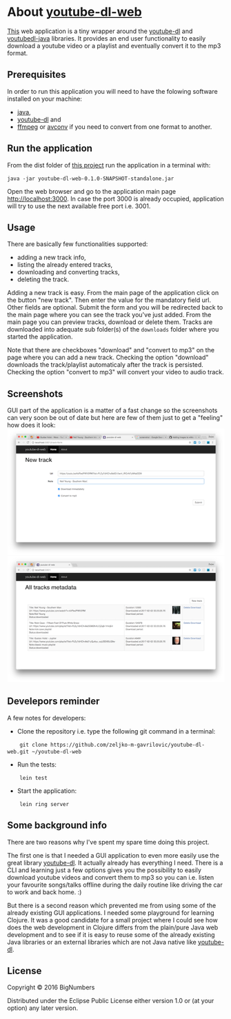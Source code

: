 # About [youtube-dl-web](https://github.com/zeljko-m-gavrilovic/youtube-dl-web.git)

[This](https://github.com/zeljko-m-gavrilovic/youtube-dl-web.git) web application is a tiny wrapper around the [youtube-dl](https://rg3.github.io/youtube-dl) 
and [youtubedl-java](https://github.com/sapher/youtubedl-java) libraries.
It provides an end user functionality to easily download a youtube video or a playlist and eventually 
convert it to the mp3 format.

## Prerequisites

In order to run this application you will need to have the folowing software installed on your 
machine:
* [java](http://www.oracle.com/technetwork/java/javase/downloads/index.html),
* [youtube-dl](https://rg3.github.io/youtube-dl) and
* [ffmpeg](https://www.ffmpeg.org) or [avconv](https://libav.org) if you need to convert 
from one format to another.

## Run the application

From the dist folder of [this project](https://github.com/zeljko-m-gavrilovic/youtube-dl-web.git) run the application in a terminal with:

    java -jar youtube-dl-web-0.1.0-SNAPSHOT-standalone.jar

Open the web browser and go to the application main page 
[http://localhost:3000](http://localhost:3000). In case the port 3000 is already occupied, application will try to use 
the next available free port i.e. 3001.

## Usage

There are basically few functionalities supported: 
* adding a new track info,
* listing the already entered tracks, 
* downloading and converting tracks,
* deleting the track.


Adding a new track is easy. From the main page of the application click on the button "new track". Then enter the value for the mandatory field url. 
Other fields are optional. Submit the form and you will be redirected back to the main page where you can see the track you've just added. 
From the main page you can preview tracks, download or delete them. Tracks are downloaded into adequate sub folder(s) of the `downloads` folder where you
started the application.

Note that there are checkboxes "download" and "convert to mp3" on the page where you can add a new track. Checking the option "download" downloads the
track/playlist automaticaly after the track is persisted. Checking the option "convert to mp3" will convert your video to audio track.


## Screenshots

GUI part of the application is a matter of a fast change so the screenshots can very soon be out of date but here are 
few of them just to get a "feeling" how does it look:
![Form screenshot](https://github.com/zeljko-m-gavrilovic/youtube-dl-web/blob/master/resources/public/form-screenshot.png?raw=true "Form to enter new track")
![List screenshot](https://github.com/zeljko-m-gavrilovic/youtube-dl-web/blob/master/resources/public/list-screenshot.png?raw=true "List of entered tracks")

## Develepors reminder

A few notes for developers:

* Clone the repository i.e. type the following git command in a terminal:
```
    git clone https://github.com/zeljko-m-gavrilovic/youtube-dl-web.git ~/youtube-dl-web 
```
* Run the tests:
```
    lein test
```
* Start the application:
```
    lein ring server
```

## Some background info

There are two reasons why I've spent my spare time doing this project.

The first one is that I needed a GUI application to even more easily use the great library
[youtube-dl](https://rg3.github.io/youtube-dl). It actually already has everything I need. 
There is a CLI and learning just a few options gives you the possibility to easily download 
youtube videos and convert them to mp3 so you can i.e. listen your favourite songs/talks offline 
during the daily routine like driving the car to work and back home. :)

But there is a second reason which prevented me from using some of the already existing GUI applications. 
I needed some playground for learning Clojure. It was a good candidate for a small project where I
could see how does the web development in Clojure differs from the plain/pure Java web development and
to see if it is easy to reuse some of the already existing Java libraries or an external libraries which are not Java native 
like [youtube-dl](https://github.com/zeljko-m-gavrilovic/youtube-dl-web.git).

## License

Copyright © 2016 BigNumbers

Distributed under the Eclipse Public License either version 1.0 or (at your option) any later version.
